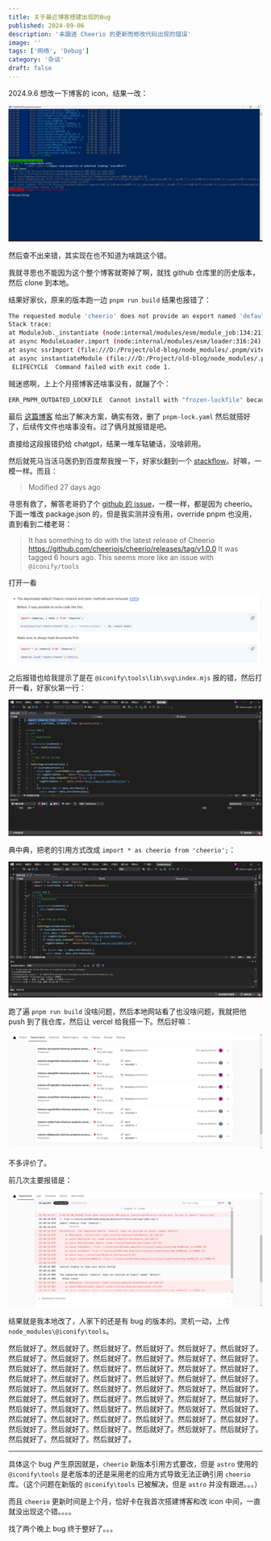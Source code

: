 ```yaml
---
title: 关于最近博客搭建出现的Bug
published: 2024-09-06
description: '未跟进 Cheerio 的更新而修改代码出现的错误'
image: ''
tags: ['网络', 'Debug']
category: '杂谈'
draft: false 
---
```


2024.9.6 想改一下博客的 icon，结果一改：

![1725726276621](1725726276621.png)

然后查不出来错，其实现在也不知道为啥跳这个错。

我就寻思也不能因为这个整个博客就寄掉了啊，就找 github 仓库里的历史版本，然后 clone 到本地。

结果好家伙，原来的版本跑一边 `pnpm run build` 结果也报错了：

```bash
The requested module 'cheerio' does not provide an export named 'default'
Stack trace:
at ModuleJob._instantiate (node:internal/modules/esm/module_job:134:21)
at async ModuleLoader.import (node:internal/modules/esm/loader:316:24)
at async ssrImport (file:///D:/Project/old-blog/node_modules/.pnpm/vite@5.4.3_@types+node@22.5.4_lightningcss@1.25.1_sass@1.78.0_stylus@0.63.0_terser@5.31.6/node_modules/vite/dist/node/chunks/dep-BaOMuo4I.js:52846:16)
at async instantiateModule (file:///D:/Project/old-blog/node_modules/.pnpm/vite@5.4.3_@types+node@22.5.4_lightningcss@1.25.1_sass@1.78.0_stylus@0.63.0_terser@5.31.6/node_modules/vite/dist/node/chunks/dep-BaOMuo4I.js:52904:5)
 ELIFECYCLE  Command failed with exit code 1.
```

贼迷惑啊，上上个月搭博客还啥事没有，就蹦了个：

```bash
ERR_PNPM_OUTDATED_LOCKFILE  Cannot install with "frozen-lockfile" because pnpm-lock.yaml is not up 
```

最后 [这篇博客](https://blog.csdn.net/thhhwr/article/details/136537959) 给出了解决方案，确实有效，删了 `pnpm-lock.yaml` 然后就搭好了，后续传文件也啥事没有。过了俩月就报错是吧。

直接给这段报错扔给 chatgpt，结果一堆车轱辘话，没啥卵用。

然后就死马当活马医扔到百度帮我搜一下，好家伙翻到一个 [stackflow](
https://stackoverflow.com/questions/78856096/error-when-evaluating-ssr-module-f-oceanh-workspace-project-blog-astro-astro-co)。好嘛，一模一样。而且：

> Modified 27 days ago

寻思有救了，解答老哥扔了个 [github 的 issue](https://github.com/natemoo-re/astro-icon/issues/231)，一模一样，都是因为 cheerio。下面一堆改 package.json 的，但是我实测并没有用，override pnpm 也没用，直到看到二楼老哥：

>  It has something to do with the latest release of Cheerio
> https://github.com/cheeriojs/cheerio/releases/tag/v1.0.0
> It was tagged 6 hours ago. This seems more like an issue with `@iconify/tools` 

打开一看

![1725726896079](1725726896079.png)

之后报错也给我提示了是在 `@iconify\tools\lib\svg\index.mjs` 报的错，然后打开一看，好家伙第一行：

![1725727401745](1725727401745.png)

典中典，把老的引用方式改成 `import * as cheerio from 'cheerio';`：

![1725727475749](1725727475749.png)

跑了遍 `pnpm run build` 没啥问题，然后本地网站看了也没啥问题，我就把他 push 到了我仓库，然后让 vercel 给我搭一下。然后好嘛：

![1725727600073](1725727600073.png)

不多评价了。

前几次主要报错是：

![1725727654164](1725727654164.png)

结果就是我本地改了，人家下的还是有 bug 的版本的。灵机一动，上传 `node_modules\@iconify\tools`。

然后就好了。然后就好了。然后就好了。然后就好了。然后就好了。然后就好了。然后就好了。然后就好了。然后就好了。然后就好了。然后就好了。然后就好了。然后就好了。然后就好了。然后就好了。然后就好了。然后就好了。然后就好了。然后就好了。然后就好了。然后就好了。然后就好了。然后就好了。然后就好了。然后就好了。然后就好了。然后就好了。然后就好了。然后就好了。然后就好了。然后就好了。然后就好了。然后就好了。然后就好了。然后就好了。然后就好了。然后就好了。然后就好了。然后就好了。然后就好了。然后就好了。然后就好了。然后就好了。然后就好了。然后就好了。然后就好了。然后就好了。然后就好了。然后就好了。然后就好了。然后就好了。然后就好了。然后就好了。然后就好了。然后就好了。然后就好了。然后就好了。



---



具体这个 bug 产生原因就是，`cheerio` 新版本引用方式要改，但是 `astro` 使用的 `@iconify\tools` 是老版本的还是采用老的应用方式导致无法正确引用 `cheerio` 库。（这个问题在新版的 `@iconify\tools` 已被解决，但是 `astro` 并没有跟进。。。）

而且 `cheerio` 更新时间是上个月，恰好卡在我首次搭建博客和改 icon 中间，一直就没出现这个错。。。。

找了两个晚上 bug 终于整好了。。。

